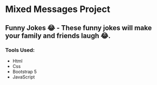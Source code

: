 # Mixed Messages Project
## Funny Jokes :joy:  []() - These funny jokes will make your family and friends laugh :joy:.

### Tools Used: 

* Html 
* Css
* Bootstrap 5
* JavaScript
